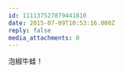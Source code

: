 ```yaml
---
id: 111137527879441810
date: 2015-07-09T10:53:16.000Z
reply: false
media_attachments: 0
---
```


泡椒牛蛙！

